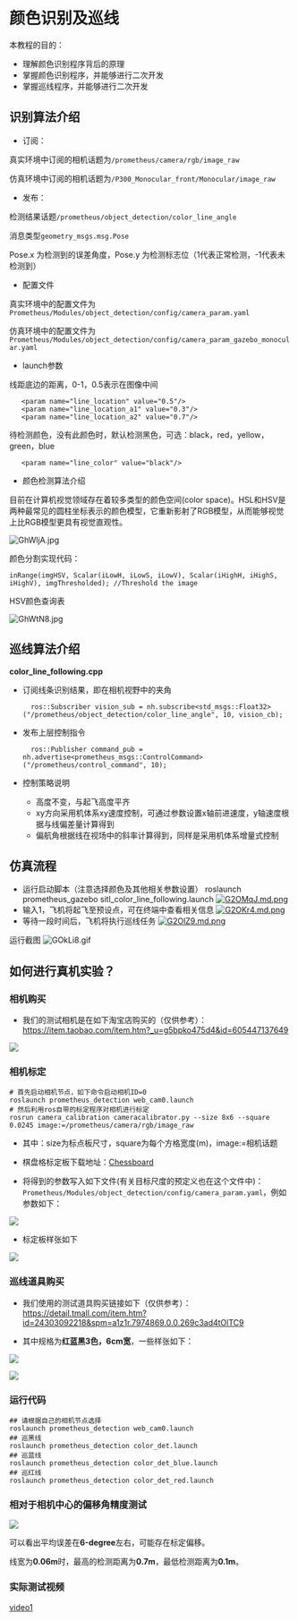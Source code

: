 # 颜色识别及巡线

本教程的目的：
- 理解颜色识别程序背后的原理
- 掌握颜色识别程序，并能够进行二次开发
- 掌握巡线程序，并能够进行二次开发

## 识别算法介绍

 - 订阅：

真实环境中订阅的相机话题为`/prometheus/camera/rgb/image_raw`

仿真环境中订阅的相机话题为`/P300_Monocular_front/Monocular/image_raw`
 
 - 发布：

检测结果话题`/prometheus/object_detection/color_line_angle`

消息类型`geometry_msgs.msg.Pose`

Pose.x 为检测到的误差角度，Pose.y 为检测标志位（1代表正常检测，-1代表未检测到）

 
 - 配置文件

真实环境中的配置文件为`Prometheus/Modules/object_detection/config/camera_param.yaml`

仿真环境中的配置文件为`Prometheus/Modules/object_detection/config/camera_param_gazebo_monocular.yaml`

 - launch参数
 
线距底边的距离，0-1，0.5表示在图像中间
```
   <param name="line_location" value="0.5"/>
   <param name="line_location_a1" value="0.3"/>
   <param name="line_location_a2" value="0.7"/>
```
待检测颜色，没有此颜色时，默认检测黑色，可选：black，red，yellow，green，blue
```
   <param name="line_color" value="black"/>
```

- 颜色检测算法介绍

目前在计算机视觉领域存在着较多类型的颜色空间(color space)。HSL和HSV是两种最常见的圆柱坐标表示的颜色模型，它重新影射了RGB模型，从而能够视觉上比RGB模型更具有视觉直观性。

![GhWljA.jpg](https://s1.ax1x.com/2020/04/09/GhWljA.jpg)

颜色分割实现代码：
```
inRange(imgHSV, Scalar(iLowH, iLowS, iLowV), Scalar(iHighH, iHighS, iHighV), imgThresholded); //Threshold the image
```

HSV颜色查询表

![GhWtN8.jpg](https://s1.ax1x.com/2020/04/09/GhWtN8.jpg)

## 巡线算法介绍

**color_line_following.cpp** 
- 订阅线条识别结果，即在相机视野中的夹角
 	
		ros::Subscriber vision_sub = nh.subscribe<std_msgs::Float32>("/prometheus/object_detection/color_line_angle", 10, vision_cb);
- 发布上层控制指令

		ros::Publisher command_pub = nh.advertise<prometheus_msgs::ControlCommand>("/prometheus/control_command", 10);
- 控制策略说明
	- 高度不变，与起飞高度平齐
	- xy方向采用机体系xy速度控制，可通过参数设置x轴前进速度，y轴速度根据与线偏差量计算得到
	- 偏航角根据线在视场中的斜率计算得到，同样是采用机体系增量式控制


## 仿真流程
- 运行启动脚本（注意选择颜色及其他相关参数设置）
    	roslaunch prometheus_gazebo sitl_color_line_following.launch
   [![G2OMqJ.md.png](https://s1.ax1x.com/2020/04/08/G2OMqJ.md.png)](https://imgchr.com/i/G2OMqJ)
- 输入1，飞机将起飞至预设点，可在终端中查看相关信息
	[![G2OKr4.md.png](https://s1.ax1x.com/2020/04/08/G2OKr4.md.png)](https://imgchr.com/i/G2OKr4)
- 等待一段时间后，飞机将执行巡线任务
	[![G2OlZ9.md.png](https://s1.ax1x.com/2020/04/08/G2OlZ9.md.png)](https://imgchr.com/i/G2OlZ9)

运行截图
![GOkLi8.gif](https://s1.ax1x.com/2020/04/12/GOkLi8.gif)
## 如何进行真机实验？  


### 相机购买

* 我们的测试相机是在如下淘宝店购买的（仅供参考）：https://item.taobao.com/item.htm?_u=g5bpko475d4&id=605447137649

![](http://jario.ren/images/2005/yolo-camera.jpg)

### 相机标定

```
# 首先启动相机节点，如下命令启动相机ID=0
roslaunch prometheus_detection web_cam0.launch
# 然后利用ros自带的标定程序对相机进行标定
rosrun camera_calibration cameracalibrator.py --size 8x6 --square 0.0245 image:=/prometheus/camera/rgb/image_raw
```

* 其中：size为标点板尺寸，square为每个方格宽度(m)，image:=相机话题

* 棋盘格标定板下载地址：[Chessboard](http://jario.ren/images/2005/qipangebiaoding.jpg)

* 将得到的参数写入如下文件(有关目标尺度的预定义也在这个文件中)：`Prometheus/Modules/object_detection/config/camera_param.yaml`，例如参数如下：

![](http://jario.ren/images/2005/camera-calib-example.png)

* 标定板样张如下

![](http://jario.ren/images/2005/chessboard.jpg)

### 巡线道具购买

* 我们使用的测试道具购买链接如下（仅供参考）：https://detail.tmall.com/item.htm?id=24303092218&spm=a1z1r.7974869.0.0.269c3ad4tOlTC9

* 其中规格为**红蓝黑3色，6cm宽**，一些样张如下：

![](http://jario.ren/images/2005/color-line-demo2.jpg)

![](http://jario.ren/images/2005/color-line-demo1.jpg)

### 运行代码

```
## 请根据自己的相机节点选择
roslaunch prometheus_detection web_cam0.launch
## 巡黑线
roslaunch prometheus_detection color_det.launch
## 巡蓝线
roslaunch prometheus_detection color_det_blue.launch
## 巡红线
roslaunch prometheus_detection color_det_red.launch
```

### 相对于相机中心的偏移角精度测试

![](http://jario.ren/images/2005/color-det-error.jpg)

可以看出平均误差在**6-degree**左右，可能存在标定偏移。

线宽为**0.06m**时，最高的检测距离为**0.7m**，最低检测距离为**0.1m**。

### 实际测试视频

[video1](https://www.bilibili.com/video/BV1cg4y1z7yW/)

